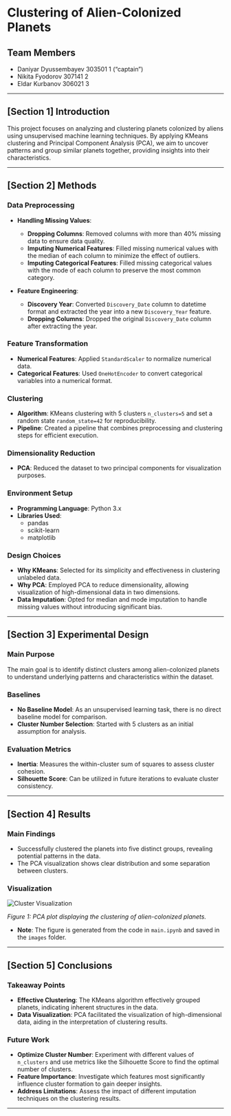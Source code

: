 # Clustering of Alien-Colonized Planets

## Team Members

- Daniyar Dyussembayev 303501 1 (“captain”)
- Nikita Fyodorov 307141 2
- Eldar Kurbanov 306021 3
---

## [Section 1] Introduction

This project focuses on analyzing and clustering planets colonized by aliens using unsupervised machine learning techniques. By applying KMeans clustering and Principal Component Analysis (PCA), we aim to uncover patterns and group similar planets together, providing insights into their characteristics.

---

## [Section 2] Methods

### Data Preprocessing

- **Handling Missing Values**:
  - **Dropping Columns**: Removed columns with more than 40% missing data to ensure data quality.
  - **Imputing Numerical Features**: Filled missing numerical values with the median of each column to minimize the effect of outliers.
  - **Imputing Categorical Features**: Filled missing categorical values with the mode of each column to preserve the most common category.

- **Feature Engineering**:
  - **Discovery Year**: Converted `Discovery_Date` column to datetime format and extracted the year into a new `Discovery_Year` feature.
  - **Dropping Columns**: Dropped the original `Discovery_Date` column after extracting the year.

### Feature Transformation

- **Numerical Features**: Applied  `StandardScaler` to normalize numerical data.
- **Categorical Features**: Used `OneHotEncoder` to convert categorical variables into a numerical format.

### Clustering

- **Algorithm**: KMeans clustering with 5 clusters `n_clusters=5` and set a random state `random_state=42` for reproducibility.
- **Pipeline**: Created a pipeline that combines preprocessing and clustering steps for efficient execution.

### Dimensionality Reduction

- **PCA**: Reduced the dataset to two principal components for visualization purposes.

### Environment Setup

- **Programming Language**: Python 3.x
- **Libraries Used**:
  - pandas
  - scikit-learn
  - matplotlib

### Design Choices

- **Why KMeans**: Selected for its simplicity and effectiveness in clustering unlabeled data.
- **Why PCA**: Employed PCA to reduce dimensionality, allowing visualization of high-dimensional data in two dimensions.
- **Data Imputation**: Opted for median and mode imputation to handle missing values without introducing significant bias.

---

## [Section 3] Experimental Design

### Main Purpose

The main goal is to identify distinct clusters among alien-colonized planets to understand underlying patterns and characteristics within the dataset.

### Baselines

- **No Baseline Model**: As an unsupervised learning task, there is no direct baseline model for comparison.
- **Cluster Number Selection**: Started with 5 clusters as an initial assumption for analysis.

### Evaluation Metrics

- **Inertia**: Measures the within-cluster sum of squares to assess cluster cohesion.
- **Silhouette Score**: Can be utilized in future iterations to evaluate cluster consistency.

---

## [Section 4] Results

### Main Findings

- Successfully clustered the planets into five distinct groups, revealing potential patterns in the data.
- The PCA visualization shows clear distribution and some separation between clusters.

### Visualization

![Cluster Visualization](images/cluster_visualization.png)

*Figure 1: PCA plot displaying the clustering of alien-colonized planets.*

- **Note**: The figure is generated from the code in `main.ipynb` and saved in the `images` folder.

---

## [Section 5] Conclusions

### Takeaway Points

- **Effective Clustering**: The KMeans algorithm effectively grouped planets, indicating inherent structures in the data.
- **Data Visualization**: PCA facilitated the visualization of high-dimensional data, aiding in the interpretation of clustering results.

### Future Work

- **Optimize Cluster Number**: Experiment with different values of `n_clusters` and use metrics like the Silhouette Score to find the optimal number of clusters.
- **Feature Importance**: Investigate which features most significantly influence cluster formation to gain deeper insights.
- **Address Limitations**: Assess the impact of different imputation techniques on the clustering results.

---


